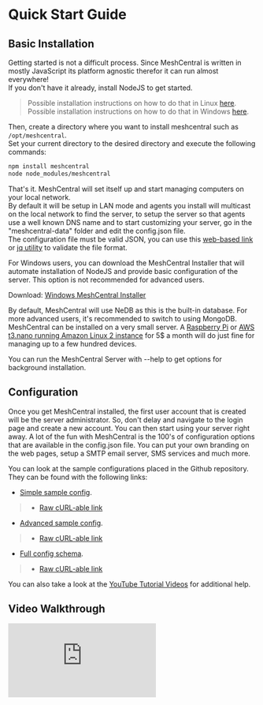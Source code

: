 # Quick Start Guide

## Basic Installation

Getting started is not a difficult process. Since MeshCentral is written in mostly JavaScript its platform agnostic therefor it can run almost everywhere!<br>
If you don't have it already, install NodeJS to get started.
> Possible installation instructions on how to do that in Linux [here](https://nodejs.org/en/download/package-manager/all).<br>
> Possible installation instructions on how to do that in Windows [here](https://nodejs.org/en).<br>

Then, create a directory where you want to install meshcentral such as `/opt/meshcentral`.<br>
Set your current directory to the desired directory and execute the following commands:

```sh
npm install meshcentral
node node_modules/meshcentral
```

That's it. MeshCentral will set itself up and start managing computers on your local network.<br>
By default it will be setup in LAN mode and agents you install will multicast on the local network to find the server, to setup the server so that agents use a well known DNS name and to start customizing your server, go in the "meshcentral-data" folder and edit the config.json file.<br>
The configuration file must be valid JSON, you can use this [web-based link](https://duckduckgo.com/?va=j&t=hc&q=json+lint&ia=answer) or [jq utility](https://jqlang.org/) to validate the file format.

For Windows users, you can download the MeshCentral Installer that will automate installation of NodeJS and provide basic configuration of the server. This option is not recommended for advanced users.

Download: [Windows MeshCentral Installer](https://meshcentral.com/tools/MeshCentralInstaller.exe)

By default, MeshCentral will use NeDB as this is the built-in database. For more advanced users, it's recommended to switch to using MongoDB. MeshCentral can be installed on a very small server. A [Raspberry Pi](https://www.raspberrypi.org/) or [AWS t3.nano running Amazon Linux 2 instance](https://aws.amazon.com/ec2/pricing/on-demand/) for 5$ a month will do just fine for managing up to a few hundred devices.

You can run the MeshCentral Server with --help to get options for background installation.

## Configuration

Once you get MeshCentral installed, the first user account that is created will be the server administrator. So, don't delay and navigate to the login page and create a new account. You can then start using your server right away. A lot of the fun with MeshCentral is the 100's of configuration options that are available in the config.json file. You can put your own branding on the web pages, setup a SMTP email server, SMS services and much more.

You can look at the sample configurations placed in the Github repository. They can be found with the following links:

- [Simple sample config](https://github.com/Ylianst/MeshCentral/blob/master/sample-config.json).
> - [Raw cURL-able link](https://raw.githubusercontent.com/Ylianst/MeshCentral/refs/heads/master/sample-config.json)
- [Advanced sample config](https://github.com/Ylianst/MeshCentral/blob/master/sample-config-advanced.json).
> - [Raw cURL-able link](https://raw.githubusercontent.com/Ylianst/MeshCentral/refs/heads/master/sample-config-advanced.json)
- [Full config schema](https://github.com/Ylianst/MeshCentral/blob/master/meshcentral-config-schema.json).
> - [Raw cURL-able link](https://raw.githubusercontent.com/Ylianst/MeshCentral/refs/heads/master/meshcentral-config-schema.json)

You can also take a look at the [YouTube Tutorial Videos](https://www.youtube.com/@MeshCentral/videos) for additional help.

## Video Walkthrough

<div class="video-wrapper">
  <iframe src="https://www.youtube.com/embed/LSiWuu71k_U" frameborder="0" allowfullscreen></iframe>
</div>